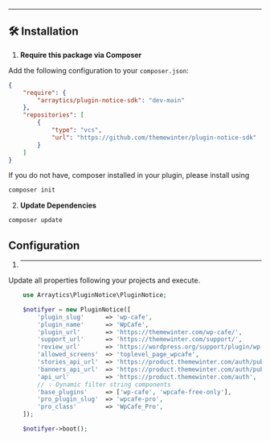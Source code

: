---

## 🛠 Installation

1. **Require this package via Composer**

Add the following configuration to your `composer.json`:

```json
{
    "require": {
        "arraytics/plugin-notice-sdk": "dev-main"
    },
    "repositories": [
        {
            "type": "vcs",
            "url": "https://github.com/themewinter/plugin-notice-sdk"
        }
    ]
}
```
If you do not have, composer installed in your plugin, please install using 

```bash
composer init
```

2. **Update Dependencies**

```bash
composer update
```

## Configuration

1. ****

Update all properties following your projects and execute.

```php
    use Arraytics\PluginNotice\PluginNotice;

    $notifyer = new PluginNotice([
        'plugin_slug'      => 'wp-cafe',
        'plugin_name'      => 'WpCafe',
        'plugin_url'       => 'https://themewinter.com/wp-cafe/',
        'support_url'      => 'https://themewinter.com/support/',
        'review_url'       => 'https://wordpress.org/support/plugin/wp-event-solution/reviews/#new-post',
        'allowed_screens'  => 'toplevel_page_wpcafe',
        'stories_api_url'  => 'https://product.themewinter.com/auth/public/stories/',
        'banners_api_url'  => 'https://product.themewinter.com/auth/public/jhanda',
        'api_url'          => 'https://product.themewinter.com/auth',
        // 💡 Dynamic filter string components
        'base_plugins'     => ['wp-cafe', 'wpcafe-free-only'],
        'pro_plugin_slug'  => 'wpcafe-pro',
        'pro_class'        => 'WpCafe_Pro',
    ]);

    $notifyer->boot();
```
